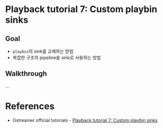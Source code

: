 # Playback tutorial 7: Custom playbin sinks

## Goal

* `playbin`의 sink를 교체하는 방법
* 복잡한 구조의 pipeline을 sink로 사용하는 방법

## Walkthrough

...

# References

* Gstreamer official tutorials - [Playback tutorial 7: Custom playbin sinks](https://gstreamer.freedesktop.org/documentation/tutorials/playback/custom-playbin-sinks.html?gi-language=c)
